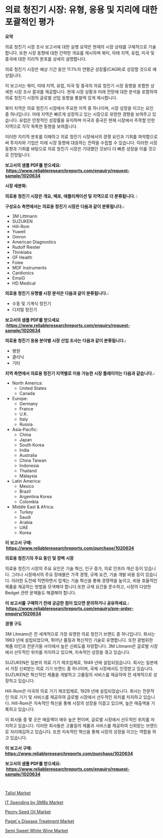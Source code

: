 <p><h1>의료 청진기 시장: 유형, 응용 및 지리에 대한 포괄적인 평가</h1></p><p><strong>요약</strong></p>
<p><p>의료 청진기 시장 조사 보고서에 대한 실행 요약은 현재의 시장 상태를 구체적으로 기술합니다. 또한 시장 동향에 대한 간략한 개요를 제시하며 북미, 아태 지역, 유럽, 미국 및 중국에 대한 지리적 분포를 상세히 설명합니다.</p><p>의료 청진기 시장은 예상 기간 동안 11.1%의 연평균 성장률(CAGR)로 성장할 것으로 예상됩니다.</p><p>이 보고서는 북미, 아태 지역, 유럽, 미국 및 중국의 의료 청진기 시장 동향을 포함한 상세한 시장 조사 결과를 제공합니다. 현재 시장 상황과 미래 전망에 대한 분석을 포함하여 의료 청진기 시장의 글로벌 산업 동향을 통찰력 있게 제시합니다.</p><p>북미 지역은 의료 청진기 시장에서 주요한 지역 중 하나이며, 시장 성장을 이끄는 요인 중 하나입니다. 아태 지역은 빠르게 성장하고 있는 시장으로 유망한 경향을 보여주고 있습니다. 유럽은 안정적인 성장률을 유지하며 미국과 중국은 현재 시장에서 주목할 만한 지역으로 각각 독특한 동향을 보여줍니다.</p><p>이러한 지리적 분포를 이해하고 의료 청진기 시장에서의 경쟁 요인과 기회를 파악함으로써 투자자와 기업은 미래 시장 동향에 대응하는 전략을 수립할 수 있습니다. 이러한 시장 동향과 기회를 바탕으로 의료 청진기 시장은 기대했던 것보다 더 빠른 성장을 이룰 것으로 전망됩니다.</p></p>
<p><strong>보고서의 샘플 PDF를 받으세요: &nbsp;<a href="https://www.reliableresearchreports.com/enquiry/request-sample/1020634">https://www.reliableresearchreports.com/enquiry/request-sample/1020634</a></strong></p>
<p><strong>시장 세분화:</strong></p>
<p><strong> 의료용 청진기 시장은 개요, 배포, 애플리케이션 및 지역으로 더 분류됩니다. :</strong></p>
<p><strong>구성요소 측면에서는 의료용 청진기 시장은 다음과 같이 분류됩니다.:</strong></p>
<p><ul><li>3M Littmann</li><li>SUZUKEN</li><li>Hill-Rom</li><li>Yuwell</li><li>Omron</li><li>American Diagnostics</li><li>Rudolf Riester</li><li>Thinklabs</li><li>GF Health</li><li>Folee</li><li>MDF Instruments</li><li>Cardionics</li><li>EmsiG</li><li>HD Medical</li></ul></p>
<p><strong> 의료용 청진기 유형별 시장 분석은 다음과 같이 분류됩니다.:</strong></p>
<p><ul><li>수동 및 기계식 청진기</li><li>디지털 청진기</li></ul></p>
<p><strong>보고서의 샘플 PDF를 받으세요 :<a href="https://www.reliableresearchreports.com/enquiry/request-sample/1020634">https://www.reliableresearchreports.com/enquiry/request-sample/1020634</a></strong></p>
<p><strong> 의료용 청진기 응용 분야별 시장 산업 조사는 다음과 같이 분류됩니다.:</strong></p>
<p><ul><li>병원</li><li>클리닉</li><li>기타</li></ul></p>
<p><strong>지역 측면에서 의료용 청진기 지역별로 이용 가능한 시장 플레이어는 다음과 같습니다.:</strong></p>
<p><ul>
    <li>
        North America:
        <ul>
            <li>United States</li>
            <li>Canada</li>
        </ul>
    </li>
    <li>
        Europe:
        <ul>
            <li>Germany</li>
            <li>France</li>
            <li>U.K.</li>
            <li>Italy</li>
            <li>Russia</li>
        </ul>
    </li>
    <li>
        Asia-Pacific:
        <ul>
            <li>China</li>
            <li>Japan</li>
            <li>South Korea</li>
            <li>India</li>
            <li>Australia</li>
            <li>China Taiwan</li>
            <li>Indonesia</li>
            <li>Thailand</li>
            <li>Malaysia</li>
        </ul>
    </li>
    <li>
        Latin America:
        <ul>
            <li>Mexico</li>
            <li>Brazil</li>
            <li>Argentina Korea</li>
            <li>Colombia</li>
        </ul>
    </li>
    <li>
        Middle East & Africa:
        <ul>
            <li>Turkey</li>
            <li>Saudi</li>
            <li>Arabia</li>
            <li>UAE</li>
            <li>Korea</li>
        </ul>
    </li>
    </ul></p>
<p><strong>이 보고서 구매: &nbsp;<a href="https://www.reliableresearchreports.com/purchase/1020634">https://www.reliableresearchreports.com/purchase/1020634</a></strong></p>
<p><strong>의료용 청진기의 주요 동인 및 장벽 시장</strong></p>
<p><p>의료용 청진기 시장의 주요 요인은 기술 혁신, 인구 증가, 의료 인프라 개선 등이 있습니다. 그러나 시장에서의 주요 장애물은 가격 경쟁, 규제 요건, 기술 개발 비용 등이 있습니다. 이러한 도전에 직면하면서 업계는 기술 혁신을 통해 경쟁력을 높이고, 비용 효율적인 제품을 제공하는 방법을 모색해야 합니다.또한 규제 요건을 준수하고, 시장의 다양한 Bedget 관련 문제들도 해결해야 합니다.</p></p>
<p><strong>이 보고서를 구매하기 전에 궁금한 점이 있으면 문의하거나 공유하세요.: &nbsp;<a href="https://www.reliableresearchreports.com/enquiry/pre-order-enquiry/1020634">https://www.reliableresearchreports.com/enquiry/pre-order-enquiry/1020634</a></strong></p>
<p><strong>경쟁 구도</strong></p>
<p><p>3M Litmann은 전 세계적으로 가장 유명한 의료 청진기 브랜드 중 하나입니다. 회사는 1963 년에 설립되었으며, 뛰어난 품질과 혁신적인 기술로 유명합니다. 또한 광범위한 제품 라인과 전문가들 사이에서 높은 신뢰도를 자랑합니다. 3M Litmann은 글로벌 시장에서 선두적인 위치를 차지하고 있으며, 지속적인 성장을 겪고 있습니다.</p><p>SUZUKEN은 일본의 의료 기기 제조업체로, 1949 년에 설립되었습니다. 회사는 일본에서 가장 신뢰받는 의료 기기 브랜드 중 하나이며, 국제 시장에서도 인정받고 있습니다. SUZUKEN은 혁신적인 제품을 개발하고 고품질의 서비스를 제공하여 전 세계적으로 성장하고 있습니다.</p><p>Hill-Rom은 미국의 의료 기기 제조업체로, 1929 년에 설립되었습니다. 회사는 전문적인 의료 기기 및 서비스를 제공하여 글로벌 시장에서 선두적인 위치를 차지하고 있습니다. Hill-Rom은 지속적인 혁신을 통해 시장의 성장을 이끌고 있으며, 높은 매출액을 기록하고 있습니다.</p><p>이 회사들 중 몇 곳은 매출액이 매우 높은 편이며, 글로벌 시장에서 선두적인 위치를 차지하고 있습니다. 이러한 회사들은 고품질의 제품과 서비스를 제공하여 신뢰받는 브랜드로 자리매김하고 있습니다. 또한 지속적인 혁신을 통해 시장의 성장을 이끄는 역할을 하고 있습니다.</p></p>
<p><strong>이 보고서 구매: &nbsp; <a href="https://www.reliableresearchreports.com/purchase/1020634">https://www.reliableresearchreports.com/purchase/1020634</a></strong></p>
<p><strong>보고서의 샘플 PDF를 받으세요: &nbsp;<a href="https://www.reliableresearchreports.com/enquiry/request-sample/1020634">https://www.reliableresearchreports.com/enquiry/request-sample/1020634</a></strong><strong></strong></p>
<p>&nbsp;</p>
<p><p><a href="https://github.com/castoriffic/Market-Research-Report-List-3/blob/main/tallol-market.md">Tallol Market</a></p><p><a href="https://issuu.com/reportprime-2/docs/it-spending-by-smbs-market-size-2030.pptx">IT Spending by SMBs Market</a></p><p><a href="https://github.com/yoshih12/Market-Research-Report-List-2/blob/main/peony-seed-oil-market.md">Peony Seed Oil Market</a></p><p><a href="https://sulfuric-clavicle-d39.notion.site/Paget-s-Disease-Treatment-Market-Share-Market-New-Trends-Analysis-Report-By-Type-By-Application--1820d11be61a4706831a528185334791">Paget`s Disease Treatment Market</a></p><p><a href="https://view.publitas.com/reportprime-1/semi-sweet-white-wine-market-research-report-provides-thorough-industry-overview-which-offers-an-in-depth-analysis-of-product-trends-and-new-market-divisions/">Semi Sweet White Wine Market</a></p></p>
